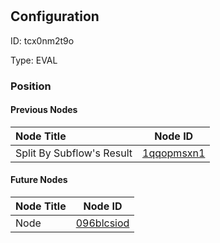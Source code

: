 # 
## Configuration
ID:  tcx0nm2t9o

Type: EVAL 








### Position

#### Previous Nodes
| Node Title | Node ID |
| :------------- | ------------ |
| Split By Subflow&#39;s Result | [1qqopmsxn1](./1qqopmsxn1.md) | 
 
 #### Future Nodes
| Node Title | Node ID |
| :------------- | ------------ |
| Node |[096blcsiod](./096blcsiod.md) | 